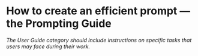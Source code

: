 # How to create an efficient prompt — the Prompting Guide

_The User Guide category should include instructions on specific tasks that users may face during their work._
